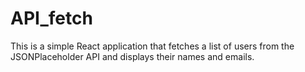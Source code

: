 # API_fetch
This is a simple React application that fetches a list of users from the JSONPlaceholder API and displays their names and emails.
